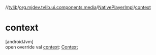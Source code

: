 //[tvlib](../../../index.md)/[org.mjdev.tvlib.ui.components.media](../index.md)/[NativePlayerImpl](index.md)/[context](context.md)

# context

[androidJvm]\
open override val [context](context.md): [Context](https://developer.android.com/reference/kotlin/android/content/Context.html)
